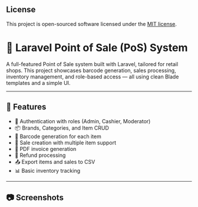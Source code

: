 ## License

This project is open-sourced software licensed under the [MIT license](https://opensource.org/licenses/MIT).

# 💼 Laravel Point of Sale (PoS) System

A full-featured Point of Sale system built with Laravel, tailored for retail shops. This project showcases barcode generation, sales processing, inventory management, and role-based access — all using clean Blade templates and a simple UI.

---

## 🚀 Features

- 🔐 Authentication with roles (Admin, Cashier, Moderator)
- 📦 Brands, Categories, and Item CRUD
- 🧾 Barcode generation for each item
- 🛒 Sale creation with multiple item support
- 🧾 PDF invoice generation
- 🔄 Refund processing
- 📤 Export items and sales to CSV
- 📊 Basic inventory tracking

---

## 📷 Screenshots

